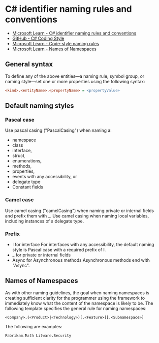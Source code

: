 # C# identifier naming rules and conventions

* [Microsoft Learn - C# identifier naming rules and conventions](https://learn.microsoft.com/en-us/dotnet/csharp/fundamentals/coding-style/identifier-names)
* [GitHub - C# Coding Style](https://github.com/dotnet/runtime/blob/main/docs/coding-guidelines/coding-style.md)
* [Microsoft Learn - Code-style naming rules](https://learn.microsoft.com/en-us/dotnet/fundamentals/code-analysis/style-rules/naming-rules)
* [Microsoft Learn - Names of Namespaces](https://learn.microsoft.com/en-us/dotnet/standard/design-guidelines/names-of-namespaces)


## General syntax
To define any of the above entities—a naming rule, symbol group, or naming style—set one or more properties using the following syntax:

  ```ini
  <kind>.<entityName>.<propertyName> = <propertyValue>
  ```

## Default naming styles
### Pascal case
Use pascal casing ("PascalCasing") when naming a:
  - namespace
  - class
  - interface,
  - struct,
  - enumerations,
  - methods,
  - properties,
  - events with any accessibility, or
  - delegate type
  - Constant fields

### Camel case
Use camel casing ("camelCasing") when naming private or internal fields and prefix them with _. Use camel casing when naming local variables, including instances of a delegate type.

### Prefix
- I<name> for interface
  For interfaces with any accessibility, the default naming style is Pascal case with a required prefix of I.
- _<name> for private or internal fields
- <name>Async for Asynchronous methods
  Asynchronous methods end with "Async".

## Names of Namespaces
As with other naming guidelines, the goal when naming namespaces is creating sufficient clarity for the programmer using the framework to immediately know what the content of the namespace is likely to be. The following template specifies the general rule for naming namespaces:

`<Company>.(<Product>|<Technology>)[.<Feature>][.<Subnamespace>]`

The following are examples:

`Fabrikam.Math Litware.Security`


